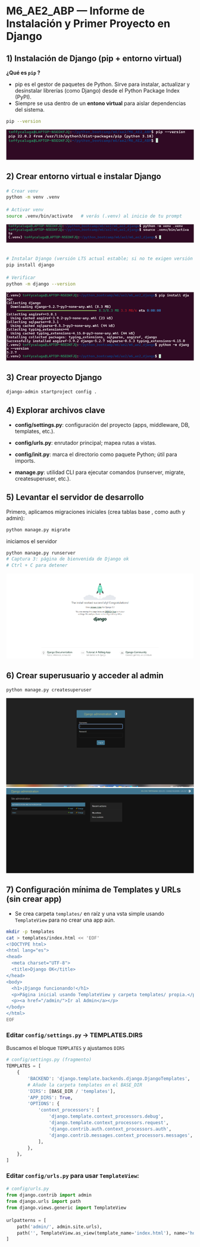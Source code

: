 
# M6_AE2_ABP — Informe de Instalación y Primer Proyecto en Django

## 1) Instalación de Django (pip + entorno virtual)

**¿Qué es ``pip`` ?**

- pip es el gestor de paquetes de Python. Sirve para instalar, actualizar y desinstalar librerías (como Django) desde el Python Package Index (PyPI).
- Siempre se usa dentro de un **entono virtual** para aislar dependencias del sistema.

```bash
pip --version
```
![pip](./static/img/image.png)


## 2) Crear entorno virtual e instalar Django 

```bash
# Crear venv
python -m venv .venv

# Activar venv
source .venv/bin/activate   # verás (.venv) al inicio de tu prompt
```
![.venv](./static/img/entorno.png)
```bash 

# Instalar Django (versión LTS actual estable; si no te exigen versión fija, usa la última)
pip install django

# Verificar
python -m django --version

```
![django](./static/img/django.png)

## 3) Crear proyecto Django

```bash
django-admin startproject config .
```


## 4) Explorar archivos clave

- **config/settings.py**: configuración del proyecto (apps, middleware, DB, templates, etc.).

- **config/urls.py**: enrutador principal; mapea rutas a vistas.

- **config/__init__.py**: marca el directorio como paquete Python; útil para imports.

- **manage.py**: utilidad CLI para ejecutar comandos (runserver, migrate, createsuperuser, etc.).

## 5) Levantar el servidor de desarrollo 

Primero, aplicamos migraciones iniciales (crea tablas base , como auth y admin):

```bash
python manage.py migrate
```

iniciamos el servidor 

```bash
python manage.py runserver
# Captura 3: página de bienvenida de Django ok
# Ctrl + C para detener

```
![web](./static/img/web1.png)

## 6) Crear superusuario y acceder al admin

```bash
python manage.py createsuperuser
```

![login](./static/img/login.png)
![dashboard](./static/img/dashboard.png)


## 7) Configuración mínima de Templates y URLs (sin crear app)

- Se crea carpeta ``templates/`` en raíz y una vsta simple usando ``TemplateView`` para no crear una app aún.

```bash 
mkdir -p templates
cat > templates/index.html << 'EOF'
<!DOCTYPE html>
<html lang="es">
<head>
  <meta charset="UTF-8">
  <title>Django OK</title>
</head>
<body>
  <h1>¡Django funcionando!</h1>
  <p>Página inicial usando TemplateView y carpeta templates/ propia.</p>
  <p><a href="/admin/">Ir al Admin</a></p>
</body>
</html>
EOF

```
### Editar ``config/settings.py`` -> TEMPLATES.DIRS

Buscamos el bloque ``TEMPLATES`` y ajustamos ``DIRS``

```python
# config/settings.py (fragmento)
TEMPLATES = [
    {
        'BACKEND': 'django.template.backends.django.DjangoTemplates',
        # Añade la carpeta templates en el BASE_DIR
        'DIRS': [BASE_DIR / 'templates'],
        'APP_DIRS': True,
        'OPTIONS': {
            'context_processors': [
                'django.template.context_processors.debug',
                'django.template.context_processors.request',
                'django.contrib.auth.context_processors.auth',
                'django.contrib.messages.context_processors.messages',
            ],
        },
    },
]

```


### Editar ``config/urls.py`` para usar ``TemplateView``:
```python
# config/urls.py
from django.contrib import admin
from django.urls import path
from django.views.generic import TemplateView

urlpatterns = [
    path('admin/', admin.site.urls),
    path('', TemplateView.as_view(template_name='index.html'), name='home'),
]
```